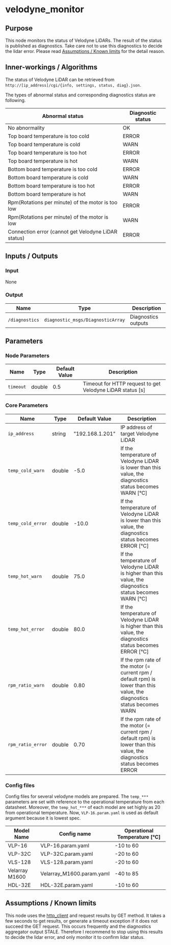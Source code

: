 # velodyne_monitor

## Purpose

This node monitors the status of Velodyne LiDARs.
The result of the status is published as diagnostics.
Take care not to use this diagnostics to decide the lidar error.
Please read [Assumptions / Known limits](#assumptions--known-limits) for the detail reason.

## Inner-workings / Algorithms

The status of Velodyne LiDAR can be retrieved from `http://[ip_address]/cgi/{info, settings, status, diag}.json`.

The types of abnormal status and corresponding diagnostics status are following.

| Abnormal status                                     | Diagnostic status |
| --------------------------------------------------- | ----------------- |
| No abnormality                                      | OK                |
| Top board temperature is too cold                   | ERROR             |
| Top board temperature is cold                       | WARN              |
| Top board temperature is too hot                    | ERROR             |
| Top board temperature is hot                        | WARN              |
| Bottom board temperature is too cold                | ERROR             |
| Bottom board temperature is cold                    | WARN              |
| Bottom board temperature is too hot                 | ERROR             |
| Bottom board temperature is hot                     | WARN              |
| Rpm(Rotations per minute) of the motor is too low   | ERROR             |
| Rpm(Rotations per minute) of the motor is low       | WARN              |
| Connection error (cannot get Velodyne LiDAR status) | ERROR             |

## Inputs / Outputs

### Input

None

### Output

| Name           | Type                              | Description         |
| -------------- | --------------------------------- | ------------------- |
| `/diagnostics` | `diagnostic_msgs/DiagnosticArray` | Diagnostics outputs |

## Parameters

### Node Parameters

| Name      | Type   | Default Value | Description                                               |
| --------- | ------ | ------------- | --------------------------------------------------------- |
| `timeout` | double | 0.5           | Timeout for HTTP request to get Velodyne LiDAR status [s] |

### Core Parameters

| Name              | Type   | Default Value   | Description                                                                                                               |
| ----------------- | ------ | --------------- | ------------------------------------------------------------------------------------------------------------------------- |
| `ip_address`      | string | "192.168.1.201" | IP address of target Velodyne LiDAR                                                                                       |
| `temp_cold_warn`  | double | -5.0            | If the temperature of Velodyne LiDAR is lower than this value, the diagnostics status becomes WARN [°C]                   |
| `temp_cold_error` | double | -10.0           | If the temperature of Velodyne LiDAR is lower than this value, the diagnostics status becomes ERROR [°C]                  |
| `temp_hot_warn`   | double | 75.0            | If the temperature of Velodyne LiDAR is higher than this value, the diagnostics status becomes WARN [°C]                  |
| `temp_hot_error`  | double | 80.0            | If the temperature of Velodyne LiDAR is higher than this value, the diagnostics status becomes ERROR [°C]                 |
| `rpm_ratio_warn`  | double | 0.80            | If the rpm rate of the motor (= current rpm / default rpm) is lower than this value, the diagnostics status becomes WARN  |
| `rpm_ratio_error` | double | 0.70            | If the rpm rate of the motor (= current rpm / default rpm) is lower than this value, the diagnostics status becomes ERROR |

### Config files

Config files for several velodyne models are prepared.
The `temp_***` parameters are set with reference to the operational temperature from each datasheet.
Moreover, the `temp_hot_***` of each model are set highly as 20 from operational temperature.
Now, `VLP-16.param.yaml` is used as default argument because it is lowest spec.

| Model Name     | Config name               | Operational Temperature [℃] |
| -------------- | ------------------------- | --------------------------- |
| VLP-16         | VLP-16.param.yaml         | -10 to 60                   |
| VLP-32C        | VLP-32C.param.yaml        | -20 to 60                   |
| VLS-128        | VLS-128.param.yaml        | -20 to 60                   |
| Velarray M1600 | Velarray_M1600.param.yaml | -40 to 85                   |
| HDL-32E        | HDL-32E.param.yaml        | -10 to 60                   |

## Assumptions / Known limits

This node uses the [http_client](https://github.com/microsoft/cpprestsdk) and request results by GET method.
It takes a few seconds to get results, or generate a timeout exception if it does not succeed the GET request.
This occurs frequently and the diagnostics aggregator output STALE.
Therefore I recommend to stop using this results to decide the lidar error, and only monitor it to confirm lidar status.
